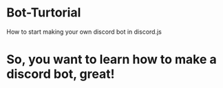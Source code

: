 # Bot-Turtorial
How to start making your own discord bot in discord.js  
  
  
  # So, you want to learn how to make a discord bot, great!
